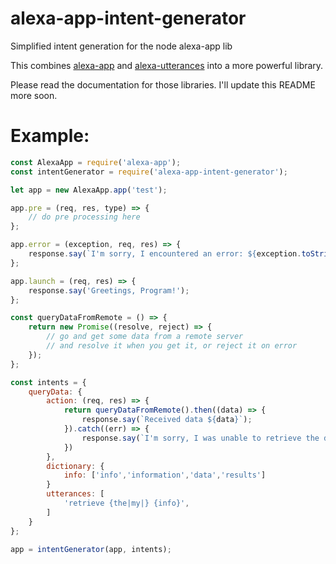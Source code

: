 # alexa-app-intent-generator

Simplified intent generation for the node alexa-app lib

This combines [alexa-app](https://github.com/alexa-js/alexa-app) and [alexa-utterances](https://github.com/alexa-js/alexa-utterances) into a more powerful library.

Please read the documentation for those libraries.  I'll update this README more soon.

# Example:

```javascript
const AlexaApp = require('alexa-app');
const intentGenerator = require('alexa-app-intent-generator');

let app = new AlexaApp.app('test');

app.pre = (req, res, type) => {
    // do pre processing here
};

app.error = (exception, req, res) => {
    response.say(`I'm sorry, I encountered an error: ${exception.toString()}.`});
};

app.launch = (req, res) => {
    response.say('Greetings, Program!');
};

const queryDataFromRemote = () => {
    return new Promise((resolve, reject) => {
        // go and get some data from a remote server
        // and resolve it when you get it, or reject it on error
    });
};

const intents = {
    queryData: {
        action: (req, res) => {
            return queryDataFromRemote().then((data) => {
                response.say(`Received data ${data}`);
            }).catch((err) => {
                response.say(`I'm sorry, I was unable to retrieve the data, because ${JSON.stringify(err)}.`);
            })
        },
        dictionary: {
            info: ['info','information','data','results']
        }
        utterances: [
            'retrieve {the|my|} {info}',
        ]
    }
};

app = intentGenerator(app, intents);
```
